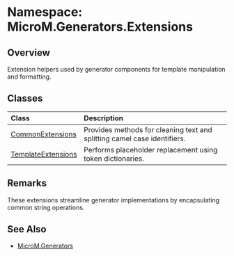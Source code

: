 # Namespace: MicroM.Generators.Extensions

## Overview
Extension helpers used by generator components for template manipulation and formatting.

## Classes
| Class | Description |
|:--|:--|
| [CommonExtensions](CommonExtensions.md) | Provides methods for cleaning text and splitting camel case identifiers. |
| [TemplateExtensions](TemplateExtensions.md) | Performs placeholder replacement using token dictionaries. |

## Remarks
These extensions streamline generator implementations by encapsulating common string operations.

## See Also
- [MicroM.Generators](../MicroM.Generators/index.md)
